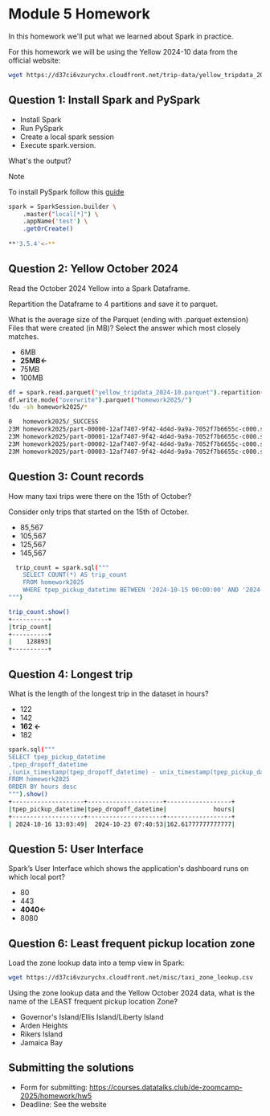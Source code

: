 # Module 5 Homework

In this homework we'll put what we learned about Spark in practice.

For this homework we will be using the Yellow 2024-10 data from the official website: 

```bash
wget https://d37ci6vzurychx.cloudfront.net/trip-data/yellow_tripdata_2024-10.parquet
```


## Question 1: Install Spark and PySpark

- Install Spark
- Run PySpark
- Create a local spark session
- Execute spark.version.

What's the output?

> [!NOTE]
> To install PySpark follow this [guide](https://github.com/DataTalksClub/data-engineering-zoomcamp/blob/main/05-batch/setup/pyspark.md)

```sh
spark = SparkSession.builder \
    .master("local[*]") \
    .appName('test') \
    .getOrCreate()
    
**'3.5.4'<-**
```
## Question 2: Yellow October 2024

Read the October 2024 Yellow into a Spark Dataframe.

Repartition the Dataframe to 4 partitions and save it to parquet.

What is the average size of the Parquet (ending with .parquet extension) Files that were created (in MB)? Select the answer which most closely matches.

- 6MB  
- **25MB<-**
- 75MB
- 100MB

```sh
df = spark.read.parquet("yellow_tripdata_2024-10.parquet").repartition(4)
df.write.mode("overwrite").parquet("homework2025/")
!du -sh homework2025/*

0	homework2025/_SUCCESS
23M	homework2025/part-00000-12af7407-9f42-4d4d-9a9a-7052f7b6655c-c000.snappy.parquet
23M	homework2025/part-00001-12af7407-9f42-4d4d-9a9a-7052f7b6655c-c000.snappy.parquet
23M	homework2025/part-00002-12af7407-9f42-4d4d-9a9a-7052f7b6655c-c000.snappy.parquet
23M	homework2025/part-00003-12af7407-9f42-4d4d-9a9a-7052f7b6655c-c000.snappy.parquet
```
## Question 3: Count records 

How many taxi trips were there on the 15th of October?

Consider only trips that started on the 15th of October.

- 85,567
- 105,567
- 125,567
- 145,567

```sh
  trip_count = spark.sql("""
    SELECT COUNT(*) AS trip_count
    FROM homework2025
    WHERE tpep_pickup_datetime BETWEEN '2024-10-15 00:00:00' AND '2024-10-15 23:59:59'
""")

trip_count.show()
+----------+
|trip_count|
+----------+
|    128893|
+----------+
```

## Question 4: Longest trip

What is the length of the longest trip in the dataset in hours?

- 122
- 142
- **162 <-**
- 182
  
```sh
spark.sql("""
SELECT tpep_pickup_datetime
,tpep_dropoff_datetime
,(unix_timestamp(tpep_dropoff_datetime) - unix_timestamp(tpep_pickup_datetime)) /3600 as hours
FROM homework2025
ORDER BY hours desc
""").show()
+--------------------+---------------------+------------------+
|tpep_pickup_datetime|tpep_dropoff_datetime|             hours|
+--------------------+---------------------+------------------+
| 2024-10-16 13:03:49|  2024-10-23 07:40:53|162.61777777777777|
```

## Question 5: User Interface

Spark’s User Interface which shows the application's dashboard runs on which local port?

- 80
- 443
- **4040<-**
- 8080



## Question 6: Least frequent pickup location zone

Load the zone lookup data into a temp view in Spark:

```bash
wget https://d37ci6vzurychx.cloudfront.net/misc/taxi_zone_lookup.csv
```

Using the zone lookup data and the Yellow October 2024 data, what is the name of the LEAST frequent pickup location Zone?

- Governor's Island/Ellis Island/Liberty Island
- Arden Heights
- Rikers Island
- Jamaica Bay


## Submitting the solutions

- Form for submitting: https://courses.datatalks.club/de-zoomcamp-2025/homework/hw5
- Deadline: See the website
